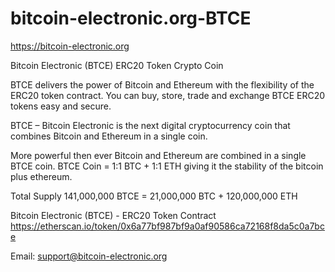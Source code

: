 # bitcoin-electronic.org-BTCE

https://bitcoin-electronic.org

Bitcoin Electronic (BTCE) ERC20 Token Crypto Coin 

BTCE delivers the power of Bitcoin and Ethereum with the flexibility of the ERC20 token contract. 
You can buy, store, trade and exchange BTCE ERC20 tokens easy and secure.

BTCE – Bitcoin Electronic is the next digital cryptocurrency coin that combines Bitcoin and Ethereum in a single coin.

More powerful then ever Bitcoin and Ethereum are combined in a single BTCE coin.
BTCE Coin = 1:1 BTC + 1:1 ETH giving it the stability of the bitcoin plus ethereum.

Total Supply
141,000,000 BTCE = 21,000,000 BTC + 120,000,000 ETH

Bitcoin Electronic (BTCE) - ERC20 Token Contract
https://etherscan.io/token/0x6a77bf987bf9a0af90586ca72168f8da5c0a7bce

Email: support@bitcoin-electronic.org
